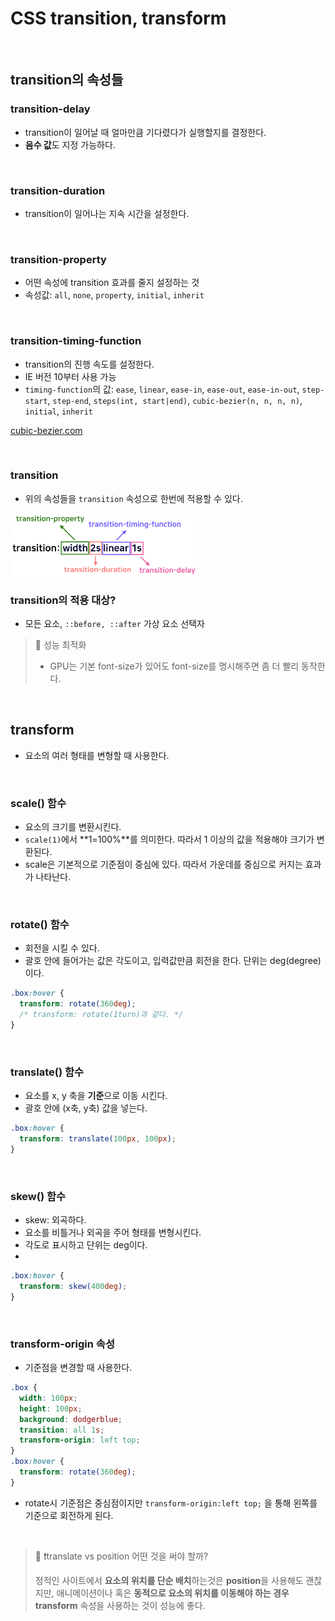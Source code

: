 # CSS transition, transform

<br>

## transition의 속성들

### transition-delay

- transition이 일어날 때 얼마만큼 기다렸다가 실행할지를 결정한다.
- **음수 값**도 지정 가능하다.

<br>

### transition-duration

- transition이 일어나는 지속 시간을 설정한다.

<br>

### transition-property

- 어떤 속성에 transition 효과를 줄지 설정하는 것
- 속성값: `all`, `none`, `property`, `initial`, `inherit`

<br>

### transition-timing-function

- transition의 진행 속도를 설정한다.
- IE 버전 10부터 사용 가능
- `timing-function`의 값: `ease`, `linear`, `ease-in`, `ease-out`, `ease-in-out`, `step-start`, `step-end`, `steps(int, start|end)`, `cubic-bezier(n, n, n, n)`, `initial`, `inherit`

[cubic-bezier.com](https://cubic-bezier.com/#.17,.67,.83,.67)

<br>

### transition

- 위의 속성들을 `transition` 속성으로 한번에 적용할 수 있다.

<img src="../img/DAY14/DAY14_02.png" width="300px"  title="DAY14_02" alt="transition 단축 속성"></img>

### transition의 적용 대상?

- 모든 요소, `::before, ::after` 가상 요소 선택자

> 📓 성능 최적화
>
> - GPU는 기본 font-size가 있어도 font-size를 명시해주면 좀 더 빨리 동작한다.

<br>

## transform

- 요소의 여러 형태를 변형할 때 사용한다.

<br>

### scale() 함수

- 요소의 크기를 변환시킨다.
- `scale(1)`에서 **1=100%**를 의미한다. 따라서 1 이상의 값을 적용해야 크기가 변환된다.
- scale은 기본적으로 기준점이 중심에 있다. 따라서 가운데를 중심으로 커지는 효과가 나타난다.

<br>

### rotate() 함수

- 회전을 시킬 수 있다.
- 괄호 안에 들어가는 값은 각도이고, 입력값만큼 회전을 한다. 단위는 deg(degree)이다.

```css
.box:hover {
  transform: rotate(360deg);
  /* transform: rotate(1turn)과 같다. */
}
```

<br>

### translate() 함수

- 요소를 x, y 축을 **기준**으로 이동 시킨다.
- 괄호 안에 (x축, y축) 값을 넣는다.

```css
.box:hover {
  transform: translate(100px, 100px);
}
```

<br>

### skew() 함수

- skew: 외곡하다.
- 요소를 비틀거나 외곡을 주어 형태를 변형시킨다.
- 각도로 표시하고 단위는 deg이다.
-

```css
.box:hover {
  transform: skew(400deg);
}
```

<br>

### transform-origin 속성

- 기준점을 변경할 때 사용한다.

```css
.box {
  width: 100px;
  height: 100px;
  background: dodgerblue;
  transition: all 1s;
  transform-origin: left top;
}
.box:hover {
  transform: rotate(360deg);
}
```

- rotate시 기준점은 중심점이지만 `transform-origin:left top;` 을 통해 왼쪽를 기준으로 회전하게 된다.

<br>

> 📓 ❗️translate vs position 어떤 것을 써야 할까?
>
> 정적인 사이트에서 **요소의 위치를 단순 배치**하는것은 **position**을 사용해도 괜찮지만, 애니메이션이나 혹은 **동적으로 요소의 위치를 이동해야 하는 경우** **transform** 속성을 사용하는 것이 성능에 좋다.
